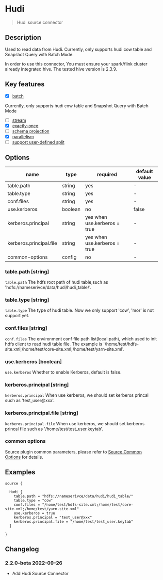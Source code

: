 # Hudi

> Hudi source connector

## Description

Used to read data from Hudi. Currently, only supports hudi cow table and Snapshot Query with Batch Mode.

In order to use this connector, You must ensure your spark/flink cluster already integrated hive. The tested hive version is 2.3.9.

## Key features

- [x] [batch](../../concept/connector-v2-features.md)

Currently, only supports hudi cow table and Snapshot Query with Batch Mode

- [ ] [stream](../../concept/connector-v2-features.md)
- [x] [exactly-once](../../concept/connector-v2-features.md)
- [ ] [schema projection](../../concept/connector-v2-features.md)
- [x] [parallelism](../../concept/connector-v2-features.md)
- [ ] [support user-defined split](../../concept/connector-v2-features.md)

## Options

| name                    | type    | required                     | default value |
| ----------------------- |---------|------------------------------| ------------- |
| table.path              | string  | yes                          | -             |
| table.type              | string  | yes                          | -             |
| conf.files              | string  | yes                          | -             |
| use.kerberos            | boolean | no                           | false         |
| kerberos.principal      | string  | yes when use.kerberos = true | -             |
| kerberos.principal.file | string  | yes when use.kerberos = true | -             |
| common-options          | config  | no                           | -             |

### table.path [string]

`table.path` The hdfs root path of hudi table,such as 'hdfs://nameserivce/data/hudi/hudi_table/'.

### table.type [string]

`table.type` The type of hudi table. Now we only support 'cow', 'mor' is not support yet.

### conf.files [string]

`conf.files` The environment conf file path list(local path), which used to init hdfs client to read hudi table file. The example is '/home/test/hdfs-site.xml;/home/test/core-site.xml;/home/test/yarn-site.xml'.

### use.kerberos [boolean]

`use.kerberos` Whether to enable Kerberos, default is false.

### kerberos.principal [string]

`kerberos.principal` When use kerberos, we should set kerberos princal such as 'test_user@xxx'.

### kerberos.principal.file [string]

`kerberos.principal.file` When use kerberos,  we should set kerberos princal file such as '/home/test/test_user.keytab'.

### common options 

Source plugin common parameters, please refer to [Source Common Options](common-options.md) for details.

## Examples

```hocon
source {

  Hudi {
    table.path = "hdfs://nameserivce/data/hudi/hudi_table/"
    table.type = "cow"
    conf.files = "/home/test/hdfs-site.xml;/home/test/core-site.xml;/home/test/yarn-site.xml"
    use.kerberos = true
    kerberos.principal = "test_user@xxx"
    kerberos.principal.file = "/home/test/test_user.keytab"
  }

}
```

## Changelog

### 2.2.0-beta 2022-09-26

- Add Hudi Source Connector
